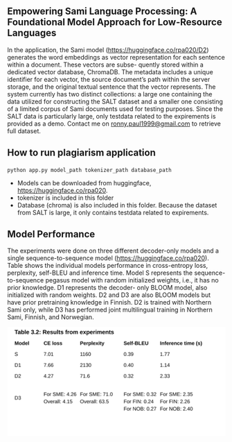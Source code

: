 ## Empowering Sami Language Processing: A Foundational Model Approach for Low-Resource Languages

In the application, the Sami model (https://huggingface.co/rpa020/D2) generates the word embeddings as vector
representation for each sentence within a document. These vectors are subse-
quently stored within a dedicated vector database, ChromaDB. The metadata includes a unique identifier for each vector, the source document’s
path within the server storage, and the original textual sentence that the vector
represents. The
system currently has two distinct collections: a large one containing the data
utilized for constructing the SALT dataset and a smaller one consisting of a
limited corpus of Sami documents used for testing purposes. Since the SALT data is particularly large, only testdata related to the expirements is provided as a demo. Contact me on ronny.paul1999@gmail.com to retrieve full dataset. 

## How to run plagiarism application

`python app.py model_path tokenizer_path database_path`

* Models can be downloaded from huggingface, https://huggingface.co/rpa020.
* tokenizer is included in this folder
* Database (chroma) is also included in this folder. Because the dataset from SALT is large, it only contains testdata related to expirements.



## Model Performance

The experiments were done on three different decoder-only models and a
single sequence-to-sequence model (https://huggingface.co/rpa020). Table shows the individual models
performance in cross-entropy loss, perplexity, self-BLEU and inference time.
Model S represents the sequence-to-sequence pegasus model with random
initialized weights, i.e., it has no prior knowledge. D1 represents the decoder-
only BLOOM model, also initialized with random weights. D2 and D3 are also
BLOOM models but have prior pretraining knowledge in Finnish. D2 is trained
with Northern Sami only, while D3 has performed joint multilingual training
in Northern Sami, Finnish, and Norwegian.

![Results Table](results_table.svg)
